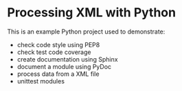 
Processing XML with Python 
===========================

This is an example Python project used to demonstrate:

* check code style using PEP8
* check test code coverage 
* create documentation using Sphinx
* document a module using PyDoc
* process data from a XML file
* unittest modules

